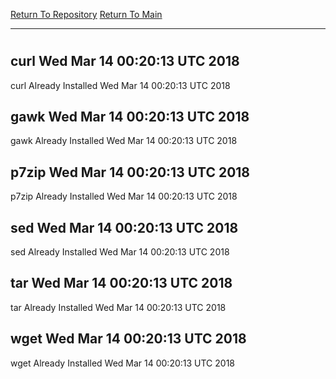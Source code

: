 [Return To Repository](https://github.com/deathbybandaid/piholeparser/)
[Return To Main](https://github.com/deathbybandaid/piholeparser/blob/master/RecentRunLogs/Mainlog.md)
____________________________________
# 
## curl Wed Mar 14 00:20:13 UTC 2018
curl Already Installed Wed Mar 14 00:20:13 UTC 2018
## gawk Wed Mar 14 00:20:13 UTC 2018
gawk Already Installed Wed Mar 14 00:20:13 UTC 2018
## p7zip Wed Mar 14 00:20:13 UTC 2018
p7zip Already Installed Wed Mar 14 00:20:13 UTC 2018
## sed Wed Mar 14 00:20:13 UTC 2018
sed Already Installed Wed Mar 14 00:20:13 UTC 2018
## tar Wed Mar 14 00:20:13 UTC 2018
tar Already Installed Wed Mar 14 00:20:13 UTC 2018
## wget Wed Mar 14 00:20:13 UTC 2018
wget Already Installed Wed Mar 14 00:20:13 UTC 2018
